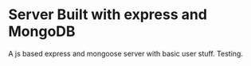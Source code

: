 # Server Built with express and MongoDB
A js based express and mongoose server with basic user stuff. Testing.
